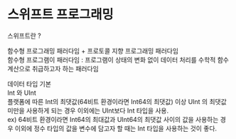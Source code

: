 # 스위프트 프로그래밍

스위프트란 ?</br>

함수형 프로그래밍 패러다임 + 프로토콜 지향 프로그래밍 패러다임 </br>
함수형 프로그램이 패러다임 : 프로그램이 상태의 변화 없이 데이터 처리를 수학적 함수 계산으로 취급하고자 하는 패러다임</br>

데이터 타입 기본</br>
Int 와 UInt</br>
플랫폼에 따른 Int의 최댓값(64비트 환경이라면 Int64의 최댓값) 이상 UInt 의 최댓값 미만을 사용하게 되는 경우 이외에는 UInt보다 Int 타입을 사용. </br>ex) 64비트 환경이라면 Int64의 최대값과 UInt64의 최댓값 사이의 값을 사용하는 경우 이외에 정수 타입의 값을 변수에 담고자 할 때는 Int 타입을 사용하는 것이 좋다.







